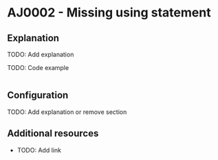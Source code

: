 # AJ0002 - Missing using statement

## Explanation
TODO: Add explanation

TODO: Code example
````csharp
````
## Configuration
TODO: Add explanation or remove section

## Additional resources
- TODO: Add link
